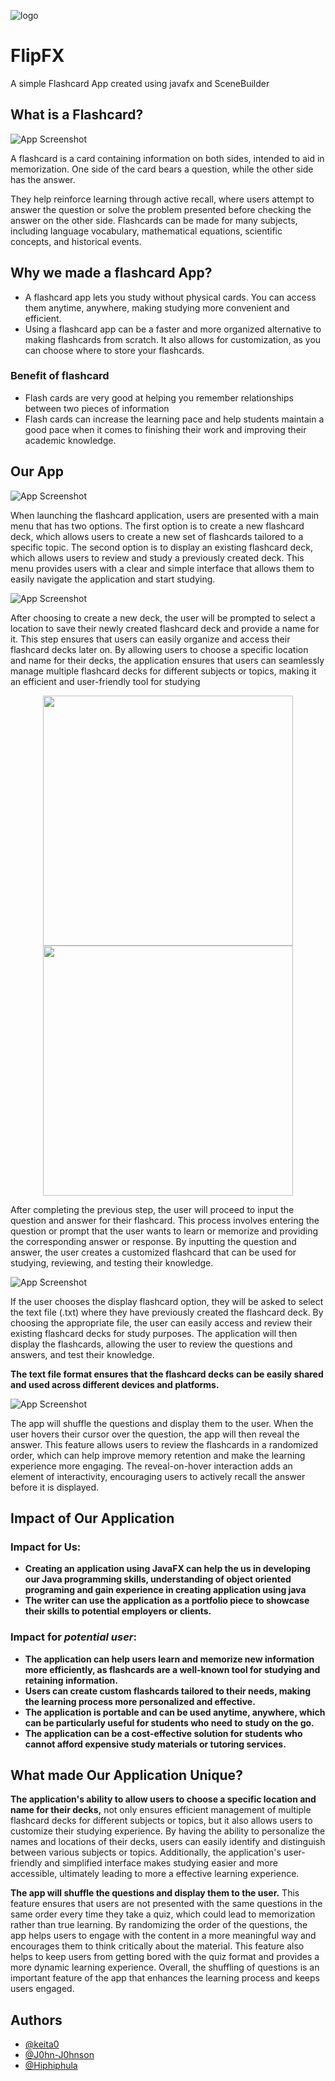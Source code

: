 
![logo](https://media.discordapp.net/attachments/1091273264304758847/1116217022464929832/Untitled_design-removebg-preview.png)


# FlipFX

A simple Flashcard App created using javafx and SceneBuilder


## What is a Flashcard?

![App Screenshot](https://elitemedicalprep.com/wp-content/uploads/2021/07/2021-Guide-to-Creating-High-Yield-Flashcard-Decks-on-UWorld.png)

A flashcard is a card containing information on both sides, intended to aid in memorization. One side of the card bears a question, while the other side has the answer.

They help reinforce learning through active recall, where users attempt to answer the question or solve the problem presented before checking the answer on the other side. Flashcards can be made for many subjects, including language vocabulary, mathematical equations, scientific concepts, and historical events.


## Why we made a flashcard App?

* A flashcard app lets you study without physical cards. You can access them anytime, anywhere, making studying more convenient and efficient.
* Using a flashcard app can be a faster and more organized alternative to making flashcards from scratch. It also allows for customization, as you can choose where to store your flashcards.

### Benefit of flashcard
* Flash cards are very good at helping you remember relationships between two pieces of information
* Flash cards can increase the learning pace and help students maintain a good pace when it comes to finishing their work and improving their academic knowledge.


## Our App

![App Screenshot](https://www.notion.so/image/https%3A%2F%2Fs3-us-west-2.amazonaws.com%2Fsecure.notion-static.com%2Fcdda0601-565e-4f36-866f-c22af0c8a40d%2FUntitled.png?id=6422a575-3ad9-4219-9da3-2b5be054eda3&table=block&spaceId=7f8ab53a-3f24-40cb-8504-f506fba321ef&width=2000&userId=3e16a112-e22f-4aa1-a4ff-f0a3e3c4451c&cache=v2)

When launching the flashcard application, users are presented with a main menu that has two options. The first option is to create a new flashcard deck, which allows users to create a new set of flashcards tailored to a specific topic. The second option is to display an existing flashcard deck, which allows users to review and study a previously created deck. This menu provides users with a clear and simple interface that allows them to easily navigate the application and start studying.

![App Screenshot](https://www.notion.so/image/https%3A%2F%2Fmedia.discordapp.net%2Fattachments%2F1091273264304758847%2F1116577060719169577%2Fimage.png?id=7da7f581-5b01-46f8-b053-77ea4d3cab2a&table=block&spaceId=7f8ab53a-3f24-40cb-8504-f506fba321ef&width=2000&userId=3e16a112-e22f-4aa1-a4ff-f0a3e3c4451c&cache=v2)

After choosing to create a new deck, the user will be prompted to select a location to save their newly created flashcard deck and provide a name for it. This step ensures that users can easily organize and access their flashcard decks later on. By allowing users to choose a specific location and name for their decks, the application ensures that users can seamlessly manage multiple flashcard decks for different subjects or topics, making it an efficient and user-friendly tool for studying

<p align="middle">
    <img src="https://www.notion.so/image/https%3A%2F%2Fmedia.discordapp.net%2Fattachments%2F1091273264304758847%2F1116577097578725448%2Fimage.png?id=20cfa486-333e-4220-9829-c0c34e79a7e6&table=block&spaceId=7f8ab53a-3f24-40cb-8504-f506fba321ef&width=2000&userId=3e16a112-e22f-4aa1-a4ff-f0a3e3c4451c&cache=v2" width="400"/> 
    <img src="https://www.notion.so/image/https%3A%2F%2Fmedia.discordapp.net%2Fattachments%2F1091273264304758847%2F1116577177748639815%2Fimage.png?id=432cf4e9-3e6c-4901-a25c-e3baf88f0dd7&table=block&spaceId=7f8ab53a-3f24-40cb-8504-f506fba321ef&width=2000&userId=3e16a112-e22f-4aa1-a4ff-f0a3e3c4451c&cache=v2" width="400"/>
</p>

After completing the previous step, the user will proceed to input the question and answer for their flashcard. This process involves entering the question or prompt that the user wants to learn or memorize and providing the corresponding answer or response. By inputting the question and answer, the user creates a customized flashcard that can be used for studying, reviewing, and testing their knowledge.

![App Screenshot](https://www.notion.so/image/https%3A%2F%2Fs3-us-west-2.amazonaws.com%2Fsecure.notion-static.com%2Fd853f8fc-e6d0-4992-87eb-a20b35d73777%2FUntitled.png?id=46ac1448-c97e-4ca5-bdac-9b8fd623c0d7&table=block&spaceId=7f8ab53a-3f24-40cb-8504-f506fba321ef&width=2000&userId=3e16a112-e22f-4aa1-a4ff-f0a3e3c4451c&cache=v2)

If the user chooses the display flashcard option, they will be asked to select the text file (.txt) where they have previously created the flashcard deck. By choosing the appropriate file, the user can easily access and review their existing flashcard decks for study purposes. The application will then display the flashcards, allowing the user to review the questions and answers, and test their knowledge. 

**The text file format ensures that the flashcard decks can be easily shared and used across different devices and platforms.**

![App Screenshot](https://www.notion.so/image/https%3A%2F%2Fs3-us-west-2.amazonaws.com%2Fsecure.notion-static.com%2Ffa28c46c-1727-4341-acf8-faf9bac972e5%2FUntitled.png?id=5b47c16a-001d-46c1-bd8d-9033838b37d6&table=block&spaceId=7f8ab53a-3f24-40cb-8504-f506fba321ef&width=2000&userId=3e16a112-e22f-4aa1-a4ff-f0a3e3c4451c&cache=v2)

The app will shuffle the questions and display them to the user. When the user hovers their cursor over the question, the app will then reveal the answer. This feature allows users to review the flashcards in a randomized order, which can help improve memory retention and make the learning experience more engaging. The reveal-on-hover interaction adds an element of interactivity, encouraging users to actively recall the answer before it is displayed.
## Impact of Our Application

### **Impact for Us:**
- **Creating an application using JavaFX can help the us in  developing our Java programming skills, understanding of object oriented programing and gain experience in creating application using java**
- **The writer can use the application as a portfolio piece to showcase their skills to potential employers or clients.**

### **Impact for *potential user*:**
- **The application can help users learn and memorize new information more efficiently, as flashcards are a well-known tool for studying and retaining information.**
 - **Users can create custom flashcards tailored to their needs, making the learning process more personalized and effective.**
 - **The application is portable and can be used anytime, anywhere, which can be particularly useful for students who need to study on the go.**
 - **The application can be a cost-effective solution for students who cannot afford expensive study materials or tutoring services.**
## What made Our Application Unique?

**The application's ability to allow users to choose a specific location and name for their decks,** not only ensures efficient management of multiple flashcard decks for different subjects or topics, but it also allows users to customize their studying experience. By having the ability to personalize the names and locations of their decks, users can easily identify and distinguish between various subjects or topics. Additionally, the application's user-friendly and simplified interface makes studying easier and more accessible, ultimately leading to more a effective learning experience.

**The app will shuffle the questions and display them to the user.** This feature ensures that users are not presented with the same questions in the same order every time they take a quiz, which could lead to memorization rather than true learning. By randomizing the order of the questions, the app helps users to engage with the content in a more meaningful way and encourages them to think critically about the material. This feature also helps to keep users from getting bored with the quiz format and provides a more dynamic learning experience. Overall, the shuffling of questions is an important feature of the app that enhances the learning process and keeps users engaged.

## Authors

- [@keita0](https://www.github.com/keita0)
- [@J0hn-J0hnson](https://www.github.com/J0hn-J0hnson)
- [@Hiphiphula](https://www.github.com/Hiphiphula)
